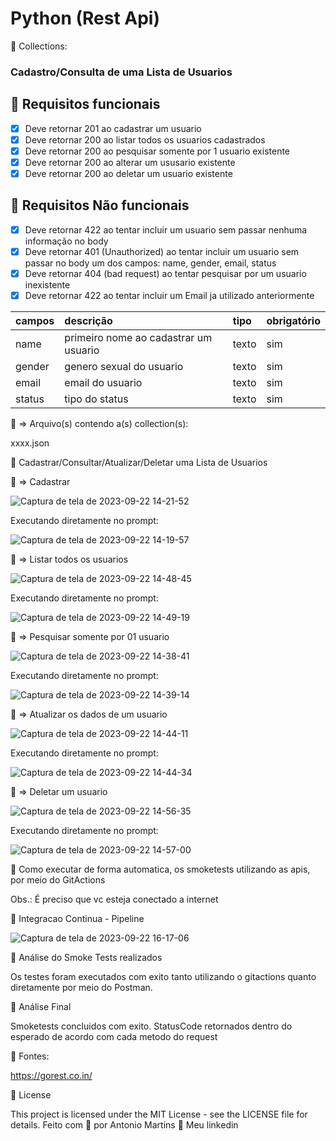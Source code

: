 # Python (Rest Api)

🚀 Collections:

### Cadastro/Consulta de uma Lista de Usuarios
## 🔖 Requisitos funcionais
- [X] Deve retornar 201 ao cadastrar um usuario
- [X] Deve retornar 200 ao listar todos os usuarios cadastrados
- [X] Deve retornar 200 ao pesquisar somente por 1 usuario existente
- [X] Deve retornar 200 ao alterar um ususario existente
- [X] Deve retornar 200 ao deletar um usuario existente

## 🔖 Requisitos Não funcionais
- [X] Deve retornar 422 ao tentar incluir um usuario sem passar nenhuma informação no body
- [X] Deve retornar 401 (Unauthorized) ao tentar incluir um usuario sem passar no body um dos campos: name, gender, email, status
- [X] Deve retornar 404 (bad request) ao tentar pesquisar por um usuario inexistente
- [X] Deve retornar 422 ao tentar incluir um Email ja utilizado anteriormente

| campos             | descrição                              | tipo     | obrigatório |
| :----------------- | :------------------------------------- | :------- | :---------- |
| name               | primeiro nome ao cadastrar um usuario  | texto    | sim         |
| gender             | genero sexual do usuario               | texto    | sim         |
| email              | email do usuario                       | texto    | sim         |
| status             | tipo do status                         | texto    | sim         |


🔖 => Arquivo(s) contendo a(s) collection(s):

xxxx.json

🚀 Cadastrar/Consultar/Atualizar/Deletar uma Lista de Usuarios

🔖 => Cadastrar

![Captura de tela de 2023-09-22 14-21-52](https://github.com/antoniogmartins/python_restapi/assets/35534493/cbcc3b02-8996-4b98-bfec-330bcaa810a5)

Executando diretamente no prompt:

![Captura de tela de 2023-09-22 14-19-57](https://github.com/antoniogmartins/python_restapi/assets/35534493/63562324-9af6-4ae3-b79d-40147f4e2e63)

🔖 => Listar todos os usuarios

![Captura de tela de 2023-09-22 14-48-45](https://github.com/antoniogmartins/python_restapi/assets/35534493/7be662d5-c137-4b14-912c-96deb43c761e)

Executando diretamente no prompt:

![Captura de tela de 2023-09-22 14-49-19](https://github.com/antoniogmartins/python_restapi/assets/35534493/f727d3f7-685f-4576-abac-c34869519341)

🔖 => Pesquisar somente por 01 usuario

![Captura de tela de 2023-09-22 14-38-41](https://github.com/antoniogmartins/python_restapi/assets/35534493/2c2b11e8-6a71-465b-8303-6c4b30e28dec)

Executando diretamente no prompt:

![Captura de tela de 2023-09-22 14-39-14](https://github.com/antoniogmartins/python_restapi/assets/35534493/5c610c39-6d78-4a14-b193-76522008ba79)

🔖 => Atualizar os dados de um usuario

![Captura de tela de 2023-09-22 14-44-11](https://github.com/antoniogmartins/python_restapi/assets/35534493/8dfe2f86-237d-46be-b9a3-33f1600cafc8)

Executando diretamente no prompt:

![Captura de tela de 2023-09-22 14-44-34](https://github.com/antoniogmartins/python_restapi/assets/35534493/29c1a232-f366-4a55-b727-7b87c010c475)

🔖 => Deletar um usuario

![Captura de tela de 2023-09-22 14-56-35](https://github.com/antoniogmartins/python_restapi/assets/35534493/df4e5a9f-d1aa-4460-b97d-1c31a48981ab)

Executando diretamente no prompt:

![Captura de tela de 2023-09-22 14-57-00](https://github.com/antoniogmartins/python_restapi/assets/35534493/9818fd39-8762-45cb-94fa-b7bbacf837dc)

🚀 Como executar de forma automatica, os smoketests utilizando as apis, por meio do GitActions

Obs.: É preciso que vc esteja conectado a internet

🚀 Integracao Continua - Pipeline

![Captura de tela de 2023-09-22 16-17-06](https://github.com/antoniogmartins/python_restapi/assets/35534493/08c23420-26f5-436c-9114-dd866721a3da)


🚀 Análise do Smoke Tests realizados

Os testes foram executados com exito tanto utilizando o gitactions quanto diretamente por meio do Postman.

🚀 Análise Final

Smoketests concluidos com exito. StatusCode retornados dentro do esperado de acordo com cada metodo do request

🚀 Fontes:

https://gorest.co.in/

📝 License

This project is licensed under the MIT License - see the LICENSE file for details.
Feito com 💜  por Antonio Martins 👋   Meu linkedin
